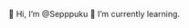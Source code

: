 👋 Hi, I’m @Sepppuku
🌱 I’m currently learning.



<!---
Sepppuku/Sepppuku is a ✨ special ✨ repository because its `README.md` (this file) appears on your GitHub profile.
You can click the Preview link to take a look at your changes.
--->
